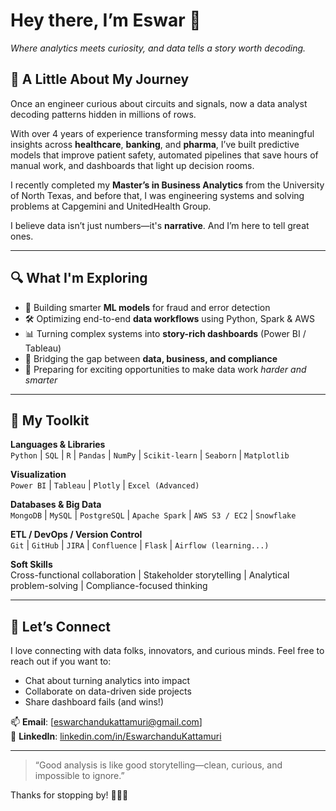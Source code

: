 # Hey there, I’m Eswar 👋  
*Where analytics meets curiosity, and data tells a story worth decoding.*

<!-- Optional banner or animated visual goes here -->

## 🌟 A Little About My Journey

Once an engineer curious about circuits and signals, now a data analyst decoding patterns hidden in millions of rows.

With over 4 years of experience transforming messy data into meaningful insights across **healthcare**, **banking**, and **pharma**, I’ve built predictive models that improve patient safety, automated pipelines that save hours of manual work, and dashboards that light up decision rooms.

I recently completed my **Master’s in Business Analytics** from the University of North Texas, and before that, I was engineering systems and solving problems at Capgemini and UnitedHealth Group.  

I believe data isn’t just numbers—it's **narrative**. And I’m here to tell great ones.

---

## 🔍 What I'm Exploring

- 🧠 Building smarter **ML models** for fraud and error detection  
- 🛠️ Optimizing end-to-end **data workflows** using Python, Spark & AWS  
- 📊 Turning complex systems into **story-rich dashboards** (Power BI / Tableau)  
- 💬 Bridging the gap between **data, business, and compliance**  
- 🚀 Preparing for exciting opportunities to make data work *harder and smarter*

---

## 🧰 My Toolkit

**Languages & Libraries**  
`Python` | `SQL` | `R` | `Pandas` | `NumPy` | `Scikit-learn` | `Seaborn` | `Matplotlib`

**Visualization**  
`Power BI` | `Tableau` | `Plotly` | `Excel (Advanced)`

**Databases & Big Data**  
`MongoDB` | `MySQL` | `PostgreSQL` | `Apache Spark` | `AWS S3 / EC2` | `Snowflake`

**ETL / DevOps / Version Control**  
`Git` | `GitHub` | `JIRA` | `Confluence` | `Flask` | `Airflow (learning...)`

**Soft Skills**  
Cross-functional collaboration | Stakeholder storytelling | Analytical problem-solving | Compliance-focused thinking

---

## 🤝 Let’s Connect

I love connecting with data folks, innovators, and curious minds. Feel free to reach out if you want to:

- Chat about turning analytics into impact  
- Collaborate on data-driven side projects  
- Share dashboard fails (and wins!)

📫 **Email**: [eswarchandukattamuri@gmail.com]  
🔗 **LinkedIn**: [linkedin.com/in/EswarchanduKattamuri](https://www.linkedin.com/in/EswarchanduKattamuri) 

---

> “Good analysis is like good storytelling—clean, curious, and impossible to ignore.”

Thanks for stopping by! 👨‍💻🧠

